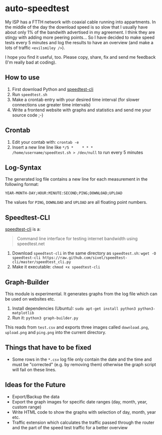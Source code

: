 auto-speedtest
==============
My ISP has a FTTH network with coaxial cable running into appartments. In the middle of the day the download speed is so slow that I usually have about only 1% of the bandwith advertised in my agreement. I think they are stingy with adding more peering points... So I have decided to make speed tests every 5 minutes and log the results to have an overview (and make a lots of traffic `<evilsmiley />`).

I hope you find it useful, too. Please copy, share, fix and send me feedback (I'm really bad at coding).

How to use
----------
1. First download Python and [speedtest-cli](#speedtest-cli)
2. Run `speedtest.sh`
3. Make a crontab entry with your desired time interval (for slower connections use greater time intervals)
4. Write a frontend website with graphs and statistics and send me your source code ;-)

Crontab
-------
1. Edit your contab with: `crontab -e`
2. Insert a new line line like `*/5 *    * * *   /home/username/speedtest.sh > /dev/null` to run every 5 minutes

Log-Syntax
----------
The generated log file contains a new line for each measurement in the following format:

	YEAR-MONTH-DAY;HOUR:MINUTE:SECOND;PING;DOWNLOAD;UPLOAD

The values for `PING`, `DOWNLOAD` and `UPLOAD` are all floating point numbers.

Speedtest-CLI<a name="speedtest-cli"></a>
-------------
[speedtest-cli](https://github.com/sivel/speedtest-cli/) is a:
> Command line interface for testing internet bandwidth using speedtest.net

1. Download `speedtest-cli` in the same directory as `speedtest.sh`:
   `wget -O speedtest-cli https://raw.github.com/sivel/speedtest-cli/master/speedtest_cli.py`
2. Make it executable: `chmod +x speedtest-cli`

Graph-Builder
-------------
This module is experimental.
It generates graphs from the log file which can be used on websites etc.

1. Install dependencies (Ubuntu): `sudo apt-get install python3 python3-matplotlib`
2. Run it: `python3 graph-builder.py`

This reads from `test.csv` and exports three images called `download.png`, `upload.png` and `ping.png` into the current directory.

Things that have to be fixed
----------------------------
* Some rows in the `*.csv` log file only contain the date and the time and must be "corrected" (e.g. by removing them) otherwise the graph script will fail on these lines.

Ideas for the Future
--------------------
* Export/Backup the data
* Export the graph images for specific date ranges (day, month, year, custom range)
* Write HTML code to show the graphs with selection of day, month, year etc.
* Traffic extension which calculates the traffic passed through the router and the part of the speed test traffic for a better overview
